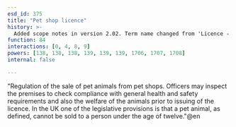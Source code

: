 ```yaml
---
esd_id: 375
title: "Pet shop licence"
history: >-
  Added scope notes in version 2.02. Term name changed from 'Licence - pet shop' to 'Licences - pet shops' in version 3.00. Name changed to 'Pet shop licence' in version 4.00.
function: 84
interactions: [0, 4, 8, 9]
powers: [138, 138, 138, 139, 139, 139, 1706, 1707, 1708]
internal: false

---
```


"Regulation of the sale of pet animals from pet shops. Officers may inspect the premises to check compliance with general health and safety requirements and also the welfare of the animals prior to issuing of the licence.
In the UK one of the legislative provisions is that a pet animal, as defined, cannot be sold to a person under the age of twelve."@en

